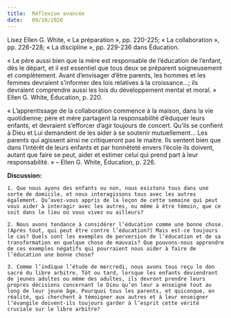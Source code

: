 ```yaml
---
title:  Réflexion avancée
date:   09/10/2020
---
```


Lisez Ellen G. White, « La préparation », pp. 220-225; « La collaboration », pp. 226-228; « La discipline », pp. 229-236 dans Éducation.

« Le père aussi bien que la mère est responsable de l’éducation de l’enfant, dès le départ, et il est essentiel que tous deux se préparent soigneusement et complètement. Avant d’envisager d’être parents, les hommes et les femmes devraient s’informer des lois relatives à la croissance…; ils devraient comprendre aussi les lois du développement mental et moral. » Ellen G. White, Éducation, p. 220.

« L’apprentissage de la collaboration commence à la maison, dans la vie quotidienne; père et mère partagent la responsabilité d’éduquer leurs enfants, et devraient s’efforcer d’agir toujours de concert. Qu’ils se confient à Dieu et Lui demandent de les aider à se soutenir mutuellement... Les parents qui agissent ainsi ne critiqueront pas le maitre. Ils sentent bien que dans l’intérêt de leurs enfants et par honnêteté envers l’école ils doivent, autant que faire se peut, aider et estimer celui qui prend part à leur responsabilité. » – Ellen G. White, Éducation, p. 226.

**Discussion:**

`1. Que nous ayons des enfants ou non, nous existons tous dans une sorte de domicile, et nous interagissons tous avec les autres également. Qu’avez-vous appris de la leçon de cette semaine qui peut vous aider à interagir avec les autres, ou même à être témoin, que ce soit dans le lieu où vous vivez ou ailleurs?`

`2. Nous avons tendance à considérer l’éducation comme une bonne chose. (Après tout, qui peut être contre l’éducation?) Mais est-ce toujours le cas? Quels sont les exemples de perversion de l’éducation et de sa transformation en quelque chose de mauvais? Que pouvons-nous apprendre de ces exemples négatifs qui pourraient nous aider à faire de l’éducation une bonne chose?`

`3. Comme l’indique l’étude de mercredi, nous avons tous reçu le don sacré du libre arbitre. Tôt ou tard, lorsque les enfants deviendront de jeunes adultes ou même des adultes, ils devront prendre leurs propres décisions concernant le Dieu qu’on leur a enseigné tout au long de leur jeune âge. Pourquoi tous les parents, et quiconque, en réalité, qui cherchent à témoigner aux autres et à leur enseigner l’évangile doivent-ils toujours garder à l’esprit cette vérité cruciale sur le libre arbitre?`